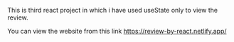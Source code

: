 This is third react project in which i have used useState only to view the review.

You can view the website from this link https://review-by-react.netlify.app/
